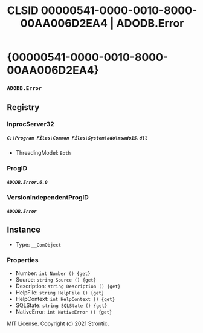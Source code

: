 ﻿---
title: "CLSID 00000541-0000-0010-8000-00AA006D2EA4 | ADODB.Error"
excerpt: What is COM-Object CLSID 00000541-0000-0010-8000-00AA006D2EA4?
---

# {00000541-0000-0010-8000-00AA006D2EA4}

### `ADODB.Error`

## Registry


### InprocServer32

##### `C:\Program Files\Common Files\System\ado\msado15.dll`
* ThreadingModel: `Both`

### ProgID

##### `ADODB.Error.6.0`

### VersionIndependentProgID

##### `ADODB.Error`

## Instance

* Type: `__ComObject`

### Properties

* Number: `int Number () {get} `
* Source: `string Source () {get} `
* Description: `string Description () {get} `
* HelpFile: `string HelpFile () {get} `
* HelpContext: `int HelpContext () {get} `
* SQLState: `string SQLState () {get} `
* NativeError: `int NativeError () {get} `

MIT License. Copyright (c) 2021 Strontic.



